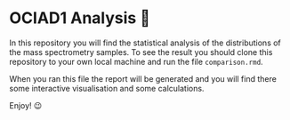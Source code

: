 # OCIAD1 Analysis :dna:

In this repository you will find the statistical analysis of the distributions of the
mass spectrometry samples. To see the result you should clone this repository
to your own local machine and run the file `comparison.rmd`. 

When you ran this file the report will be generated and you will find there some
interactive visualisation and some calculations.

Enjoy! 😉
